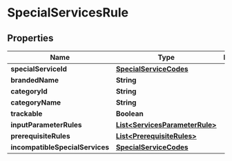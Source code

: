 

# SpecialServicesRule

## Properties

Name | Type | Description | Notes
------------ | ------------- | ------------- | -------------
**specialServiceId** | [**SpecialServiceCodes**](SpecialServiceCodes.md) |  |  [optional]
**brandedName** | **String** |  |  [optional]
**categoryId** | **String** |  |  [optional]
**categoryName** | **String** |  |  [optional]
**trackable** | **Boolean** |  |  [optional]
**inputParameterRules** | [**List&lt;ServicesParameterRule&gt;**](ServicesParameterRule.md) |  |  [optional]
**prerequisiteRules** | [**List&lt;PrerequisiteRules&gt;**](PrerequisiteRules.md) |  |  [optional]
**incompatibleSpecialServices** | [**SpecialServiceCodes**](SpecialServiceCodes.md) |  |  [optional]



